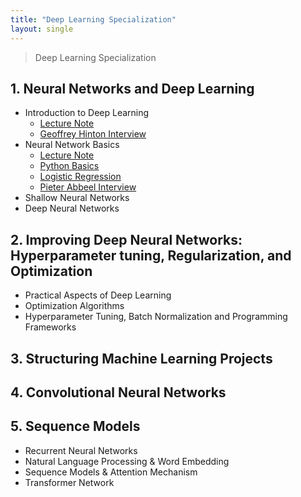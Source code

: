 ```yaml
---
title: "Deep Learning Specialization"
layout: single
---
```


> Deep Learning Specialization

## 1. Neural Networks and Deep Learning
* Introduction to Deep Learning
  * [Lecture Note][11-1]
  * [Geoffrey Hinton Interview][11-2]
* Neural Network Basics
  * [Lecture Note][12-1]
  * [Python Basics][12-2]
  * [Logistic Regression][12-3]
  * [Pieter Abbeel Interview][12-4]
* Shallow Neural Networks
* Deep Neural Networks

## 2. Improving Deep Neural Networks: Hyperparameter tuning, Regularization, and Optimization
* Practical Aspects of Deep Learning
* Optimization Algorithms
* Hyperparameter Tuning, Batch Normalization and Programming Frameworks
  
## 3. Structuring Machine Learning Projects

## 4. Convolutional Neural Networks

## 5. Sequence Models
* Recurrent Neural Networks
* Natural Language Processing & Word Embedding
* Sequence Models & Attention Mechanism
* Transformer Network

[11-1]: https://drive.google.com/file/d/1GIEIQCNqA3ZGAeLyKJNwJQq9bZ0p8DOH/view?usp=drive_link
[11-2]: https://drive.google.com/drive/folders/1GfuvBNk-QGo-V3qW656cvNuwXhiNoX3n
[12-1]: https://drive.google.com/file/d/1GQooZ1TYIUsEihFhft_McLpeVAMke2Rk/view?usp=drive_link
[12-2]: https://colab.research.google.com/drive/1H7OSKj3HQ2ZR61dwUxvMHd15qc3d7Rrh
[12-3]: https://colab.research.google.com/drive/1HAj9t9pCFZtTPVhRIumzEoB_sbXapVva
[12-4]: https://drive.google.com/drive/folders/1GfuvBNk-QGo-V3qW656cvNuwXhiNoX3n


